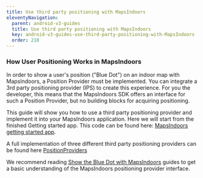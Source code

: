 ```yaml
---
title: Use third party positioning with MapsIndoors
eleventyNavigation:
  parent: android-v3-guides
  title: Use third party positioning with MapsIndoors
  key: android-v3-guides-use-third-party-positioning-with-MapsIndoors
  order: 210
---
```


### How User Positioning Works in MapsIndoors

In order to show a user's position ("Blue Dot") on an indoor map with MapsIndoors, a Position Provider must be implemented. You can integrate a 3rd party positioning provider (IPS) to create this experience. For you the developer, this means that the MapsIndoors SDK offers an interface for such a Position Provider, but no building blocks for acquiring positioning.

This guide will show you how to use a third party positioning provider and implement it into your MapsIndoors application. Here we will start from the finished Getting started app. This code can be found here: [MapsIndoors getting started app](https://github.com/MapsPeople/MapsIndoors-Getting-Started-Android).

A full implementation of three different third party positioning providers can be found here [PositionProviders](https://github.com/MapsPeople/MapsIndoors-Getting-Started-Android/tree/feature/third_pary_position_providers/app/src/main/java/com/example/mapsindoorsgettingstarted/PositionProviders)

We recommend reading [Show the Blue Dot with MapsIndoors](/android/v3/guides/showuserlocationshowuserlocationfragment/) guides to get a basic understanding of the MapsIndoors positioning provider interface.
